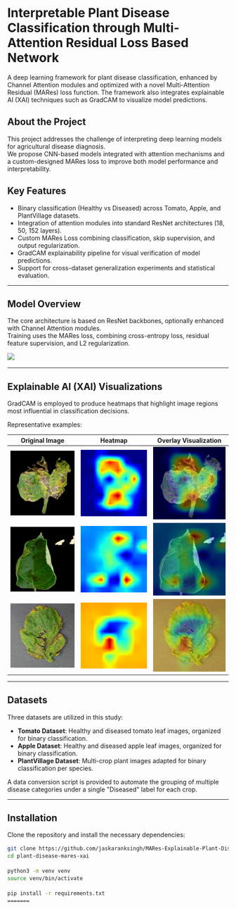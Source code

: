 # Interpretable Plant Disease Classification through Multi-Attention Residual Loss Based Network

A deep learning framework for plant disease classification, enhanced by Channel Attention modules and optimized with a novel Multi-Attention Residual (MARes) loss function. The framework also integrates explainable AI (XAI) techniques such as GradCAM to visualize model predictions.

## About the Project

This project addresses the challenge of interpreting deep learning models for agricultural disease diagnosis.  
We propose CNN-based models integrated with attention mechanisms and a custom-designed MARes loss to improve both model performance and interpretability.

## Key Features

- Binary classification (Healthy vs Diseased) across Tomato, Apple, and PlantVillage datasets.
- Integration of attention modules into standard ResNet architectures (18, 50, 152 layers).
- Custom MARes Loss combining classification, skip supervision, and output regularization.
- GradCAM explainability pipeline for visual verification of model predictions.
- Support for cross-dataset generalization experiments and statistical evaluation.

---

## Model Overview

The core architecture is based on ResNet backbones, optionally enhanced with Channel Attention modules.  
Training uses the MARes loss, combining cross-entropy loss, residual feature supervision, and L2 regularization.

<img src="assets/atten-1.png" width="600"/>

---

## Explainable AI (XAI) Visualizations

GradCAM is employed to produce heatmaps that highlight image regions most influential in classification decisions.

Representative examples:

| Original Image | Heatmap | Overlay Visualization |
|:--------------:|:-------:|:----------------------:|
| <img src="assets/Img1_original.png" width="250"/> | <img src="assets/Img1_Heatmap.png" width="250"/> | <img src="assets/Img1_finalXAI.png" width="250"/> |
| <img src="assets/Img3_original.png" width="250"/> | <img src="assets/Img3_Heatmap.png" width="250"/> | <img src="assets/Img3_finalXAI.png" width="250"/> |
| <img src="assets/tom_img3.png" width="250"/> | <img src="assets/tom_img3_heatmap.png" width="250"/> | <img src="assets/tom_img3_combined.png" width="250"/> |

---

## Datasets

Three datasets are utilized in this study:

- **Tomato Dataset**: Healthy and diseased tomato leaf images, organized for binary classification.
- **Apple Dataset**: Healthy and diseased apple leaf images, organized for binary classification.
- **PlantVillage Dataset**: Multi-crop plant images adapted for binary classification per species.

A data conversion script is provided to automate the grouping of multiple disease categories under a single "Diseased" label for each crop.

---

## Installation

Clone the repository and install the necessary dependencies:

```bash
git clone https://github.com/jaskaranksingh/MARes-Explainable-Plant-Disease-Identification.git
cd plant-disease-mares-xai

python3 -m venv venv
source venv/bin/activate

pip install -r requirements.txt
=======
